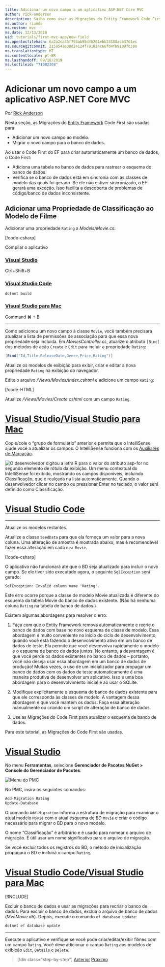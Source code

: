 ```yaml
---
title: Adicionar um novo campo a um aplicativo ASP.NET Core MVC
author: rick-anderson
description: Saiba como usar as Migrações do Entity Framework Code First para adicionar um novo campo a um modelo e migrar essa alteração para um banco de dados.
ms.author: riande
ms.custom: mvc
ms.date: 12/13/2018
uid: tutorials/first-mvc-app/new-field
ms.openlocfilehash: 6a2a2ca45f793ab95d45281ebb23180ac64761ec
ms.sourcegitcommit: 215954a638d24124f791024c66fd4fb9109fd380
ms.translationtype: MT
ms.contentlocale: pt-BR
ms.lasthandoff: 09/18/2019
ms.locfileid: "71082308"
---
```

# <a name="add-a-new-field-to-an-aspnet-core-mvc-app"></a>Adicionar um novo campo a um aplicativo ASP.NET Core MVC

Por [Rick Anderson](https://twitter.com/RickAndMSFT)

Nesta seção, as Migrações do [Entity Framework](/ef/core/get-started/aspnetcore/new-db) Code First são usadas para:

* Adicionar um novo campo ao modelo.
* Migrar o novo campo para o banco de dados.

Ao usar o Code First do EF para criar automaticamente um banco de dados, o Code First:

* Adiciona uma tabela no banco de dados para rastrear o esquema do banco de dados.
* Verifica se o banco de dados está em sincronia com as classes de modelo das quais foi gerado. Se ele não estiver sincronizado, o EF gerará uma exceção. Isso facilita a descoberta de problemas de código/banco de dados inconsistente.

## <a name="add-a-rating-property-to-the-movie-model"></a>Adicionar uma Propriedade de Classificação ao Modelo de Filme

Adicionar uma propriedade `Rating` a *Models/Movie.cs*:

[!code-csharp[](~/tutorials/first-mvc-app/start-mvc/sample/MvcMovie22/Models/MovieDateRating.cs?highlight=13&name=snippet)]

Compilar o aplicativo

### <a name="visual-studiotabvisual-studio"></a>[Visual Studio](#tab/visual-studio)

 Ctrl+Shift+B

### <a name="visual-studio-codetabvisual-studio-code"></a>[Visual Studio Code](#tab/visual-studio-code)

```dotnetcli
dotnet build
```

### <a name="visual-studio-for-mactabvisual-studio-mac"></a>[Visual Studio para Mac](#tab/visual-studio-mac)

Command ⌘ + B

------

Como adicionou um novo campo à classe `Movie`, você também precisará atualizar a lista de permissões de associação para que essa nova propriedade seja incluída. Em *MoviesController.cs*, atualize o atributo `[Bind]` dos métodos de ação `Create` e `Edit` para incluir a propriedade `Rating`:

```csharp
[Bind("Id,Title,ReleaseDate,Genre,Price,Rating")]
   ```

Atualize os modelos de exibição para exibir, criar e editar a nova propriedade `Rating` na exibição do navegador.

Edite o arquivo */Views/Movies/Index.cshtml* e adicione um campo `Rating`:

[!code-HTML[](~/tutorials/first-mvc-app/start-mvc/sample/MvcMovie22/Views/Movies/IndexGenreRating.cshtml?highlight=16,38&range=24-64)]

Atualize */Views/Movies/Create.cshtml* com um campo `Rating`.

# <a name="visual-studio--visual-studio-for-mactabvisual-studiovisual-studio-mac"></a>[Visual Studio/Visual Studio para Mac](#tab/visual-studio+visual-studio-mac)

Copie/cole o “grupo de formulário” anterior e permita que o IntelliSense ajude você a atualizar os campos. O IntelliSense funciona com os [Auxiliares de Marcação](xref:mvc/views/tag-helpers/intro).

![O desenvolvedor digitou a letra R para o valor do atributo asp-for no segundo elemento de rótulo da exibição. Um menu contextual do IntelliSense foi exibido, mostrando os campos disponíveis, incluindo Classificação, que é realçada na lista automaticamente. Quando o desenvolvedor clicar no campo ou pressionar Enter no teclado, o valor será definido como Classificação.](new-field/_static/cr.png)

# <a name="visual-studio-codetabvisual-studio-code"></a>[Visual Studio Code](#tab/visual-studio-code)

<!-- This tab intentionally left blank. -->

---

Atualize os modelos restantes.

Atualize a classe `SeedData` para que ela forneça um valor para a nova coluna. Uma alteração de amostra é mostrada abaixo, mas é recomendável fazer essa alteração em cada `new Movie`.

[!code-csharp[](start-mvc/sample/MvcMovie/Models/SeedDataRating.cs?name=snippet1&highlight=6)]

O aplicativo não funcionará até que o BD seja atualizado para incluir o novo campo. Se ele tiver sido executado agora, o seguinte `SqlException` será gerado:

`SqlException: Invalid column name 'Rating'.`

Este erro ocorre porque a classe de modelo Movie atualizada é diferente do esquema da tabela Movie do banco de dados existente. (Não há nenhuma coluna `Rating` na tabela de banco de dados.)

Existem algumas abordagens para resolver o erro:

1. Faça com que o Entity Framework remova automaticamente e recrie o banco de dados com base no novo esquema de classe de modelo. Essa abordagem é muito conveniente no início do ciclo de desenvolvimento, quando você está fazendo o desenvolvimento ativo em um banco de dados de teste. Ela permite que você desenvolva rapidamente o modelo e o esquema de banco de dados juntos. No entanto, a desvantagem é que você perde os dados existentes no banco de dados – portanto, você não deseja usar essa abordagem em um banco de dados de produção! Muitas vezes, o uso de um inicializador para propagar um banco de dados com os dados de teste automaticamente é uma maneira produtiva de desenvolver um aplicativo. Isso é uma boa abordagem para o desenvolvimento inicial e ao usar o SQLite.

2. Modifique explicitamente o esquema do banco de dados existente para que ele corresponda às classes de modelo. A vantagem dessa abordagem é que você mantém os dados. Faça essa alteração manualmente ou criando um script de alteração de banco de dados.

3. Use as Migrações do Code First para atualizar o esquema de banco de dados.

Para este tutorial, as Migrações do Code First são usadas.

# <a name="visual-studiotabvisual-studio"></a>[Visual Studio](#tab/visual-studio)

No menu **Ferramentas**, selecione **Gerenciador de Pacotes NuGet > Console do Gerenciador de Pacotes**.

  ![Menu do PMC](adding-model/_static/pmc.png)

No PMC, insira os seguintes comandos:

```powershell
Add-Migration Rating
Update-Database
```

O comando `Add-Migration` informa a estrutura de migração para examinar o atual modelo `Movie` com o atual esquema de BD `Movie` e criar o código necessário para migrar o BD para o novo modelo.

O nome “Classificação” é arbitrário e é usado para nomear o arquivo de migração. É útil usar um nome significativo para o arquivo de migração.

Se você excluir todos os registros do BD, o método de inicialização propagará o BD e incluirá o campo `Rating`.

# <a name="visual-studio-code--visual-studio-for-mactabvisual-studio-codevisual-studio-mac"></a>[Visual Studio Code/Visual Studio para Mac](#tab/visual-studio-code+visual-studio-mac)

[!INCLUDE[](~/includes/RP-mvc-shared/sqlite-warn.md)]

Excluir o banco de dados e usar as migrações para recriar o banco de dados. Para excluir o banco de dados, exclua o arquivo de banco de dados (*MvcMovie.db*). Depois, execute o comando `ef database update`:

```dotnetcli
dotnet ef database update
```

---
<!-- End of VS tabs -->

Execute o aplicativo e verifique se você pode criar/editar/exibir filmes com um campo `Rating`. Você deve adicionar o campo `Rating` aos modelos de exibição `Edit`, `Details` e `Delete`.

> [!div class="step-by-step"]
> [Anterior](search.md)
> [Próximo](validation.md)
